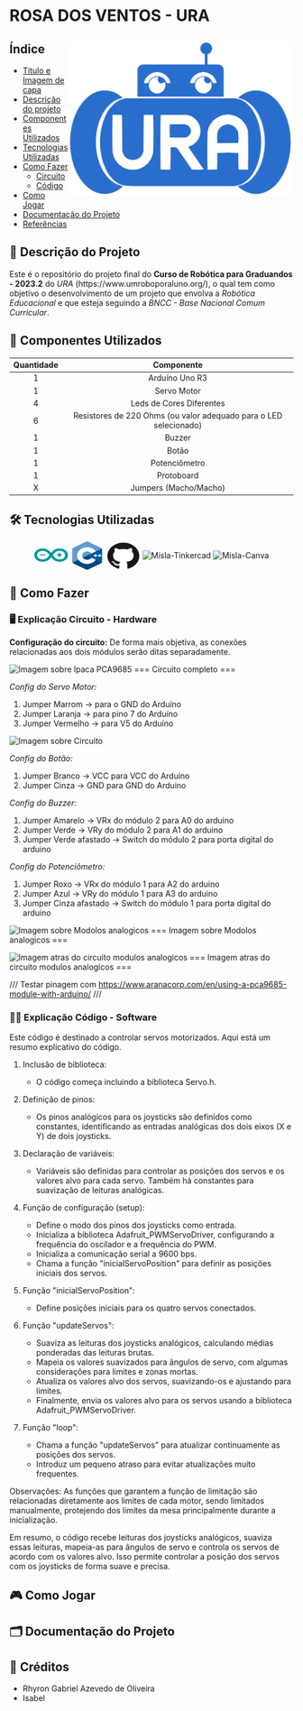 # ROSA DOS VENTOS - URA 

<div style="display: inline_block">


<img src="https://github.com/wwwmisla/ura-project/blob/main/ura_logo.png" width="400px" align="right" />

## Índice
 
 - [Título e Imagem de capa](#t%C3%ADtulo-projeto---ura)
 - [Descrição do projeto](#-descrição-do-projeto)
 - [Componentes Utilizados](#-componentes-utilizados)
 - [Tecnologias Utilizadas](#%EF%B8%8F-tecnologias-utilizadas)
 - [Como Fazer](#-como-fazer)
   - [Circuito](#%EF%B8%8F-explica%C3%A7%C3%A3o-circuito---hardware)
   - [Código](#-explica%C3%A7%C3%A3o-c%C3%B3digo---software)
 - [Como Jogar](#-como-jogar)
 - [Documentação do Projeto](#%EF%B8%8F-documenta%C3%A7%C3%A3o-do-projeto)
 - [Referências](#-referências)
</div>

## 📄 Descrição do Projeto

<p>  
  Este é o repositório do projeto final do <b>Curso de Robótica para Graduandos - 2023.2</b> do <i>URA</i> (https://www.umroboporaluno.org/), o qual tem como objetivo o desenvolvimento de um projeto que envolva a <i>Robótica Educacional</i> e que esteja seguindo a <i>BNCC - Base Nacional Comum Curricular</i>.
</p>

<!-- Descrever o teclado musical como OA para crianças -->

## 🧰 Componentes Utilizados

| Quantidade | Componente | 
| :---:       |     :---:       |  
| 1     | Arduíno Uno R3      | 
| 1     | Servo Motor       |
| 4     | Leds de Cores Diferentes               |
| 6     | Resistores de 220 Ohms (ou valor adequado para o LED selecionado) |
| 1     | Buzzer |
| 1     | Botão |
| 1     | Potenciômetro |
| 1     | Protoboard |
| X     | Jumpers (Macho/Macho) |

## 🛠️ Tecnologias Utilizadas

<div align="center">
 <img align="center" alt="Misla-Arduino" height="50" width="60" src="https://raw.githubusercontent.com/devicons/devicon/master/icons/arduino/arduino-original.svg">
 <img align="center" alt="Misla-C++" height="50" width="60" src="https://raw.githubusercontent.com/devicons/devicon/master/icons/cplusplus/cplusplus-original.svg">
 <img align="center" alt="Misla-Github" height="50" width="60" src="https://raw.githubusercontent.com/devicons/devicon/master/icons/github/github-original.svg">
 <img align="center" alt="Misla-Tinkercad" height="50" width="60" src="https://logowik.com/content/uploads/images/autodesk-tinkercad4190.logowik.com.webp">
 <img align="center" alt="Misla-Canva" height="50" width="60" src="https://logosmarcas.net/wp-content/uploads/2020/01/Canva-Logo.png">
</div>

## 📝 Como Fazer
<!-- Colocar slide da apresentação, o códido estará disponível e um pequeno manual de instruções -->
### 🖥️ Explicação Circuito - Hardware
**Configuração do circuito:**
De forma mais objetiva, as conexões relacionadas aos dois módulos serão ditas separadamente. 

![Imagem sobre lpaca PCA9685](https://github.com/Lucas-Cappra/Braco_robotic_lar_joystick/assets/108031562/fedc4245-7ee5-4acc-aebf-09f8122d877d)
=== Circuito completo ===

*Config do Servo Motor:*
1) Jumper Marrom -> para o GND do Arduíno
2) Jumper Laranja -> para pino 7 do Arduíno
3) Jumper Vermelho ->  para V5 do Arduíno

![Imagem sobre Circuito](https://github.com/Lucas-Cappra/Braco_robotic_lar_joystick/assets/108031562/33964546-cdc7-4dae-9828-7732c26ba123)


*Config do Botão:*
1) Jumper Branco -> VCC para VCC do Arduino
2) Jumper Cinza -> GND para GND do Arduino

 *Config do Buzzer:*
1) Jumper Amarelo -> VRx do módulo 2 para A0 do arduino
2) Jumper Verde -> VRy do módulo 2 para A1 do arduino
3) Jumper Verde afastado -> Switch do módulo 2 para porta digital do arduino

 *Config do Potenciômetro:*
1) Jumper Roxo -> VRx do módulo 1 para A2 do arduino
2) Jumper Azul -> VRy do módulo 1 para A3 do arduino
3) Jumper Cinza afastado -> Switch do módulo 1 para porta digital do arduino


![Imagem sobre Modolos analogicos](https://github.com/Lucas-Cappra/Braco_robotic_lar_joystick/assets/108031562/db9be6e3-368b-4ff6-968c-c23cb0e2d47f)
=== Imagem sobre Modolos analogicos ===


![Imagem atras do circuito modulos analogicos](https://github.com/Lucas-Cappra/Braco_robotic_lar_joystick/assets/108031562/fec68529-8251-44ad-b5ab-1071036ff41d)
=== Imagem atras do circuito modulos analogicos ===

/// Testar pinagem com https://www.aranacorp.com/en/using-a-pca9685-module-with-arduino/ ///

### 👩‍💻 Explicação Código - Software
 
Este código é destinado a controlar servos motorizados. Aqui está um resumo explicativo do código.

1. Inclusão de biblioteca:
   - O código começa incluindo a biblioteca Servo.h.

2. Definição de pinos:
   - Os pinos analógicos para os joysticks são definidos como constantes, identificando as entradas analógicas dos dois eixos (X e Y) de dois joysticks.

3. Declaração de variáveis:
   - Variáveis são definidas para controlar as posições dos servos e os valores alvo para cada servo. Também há constantes para suavização de leituras analógicas.

4. Função de configuração (setup):
   - Define o modo dos pinos dos joysticks como entrada.
   - Inicializa a biblioteca Adafruit_PWMServoDriver, configurando a frequência do oscilador e a frequência do PWM.
   - Inicializa a comunicação serial a 9600 bps.
   - Chama a função "inicialServoPosition" para definir as posições iniciais dos servos.

5. Função "inicialServoPosition":
   - Define posições iniciais para os quatro servos conectados.

6. Função "updateServos":
   - Suaviza as leituras dos joysticks analógicos, calculando médias ponderadas das leituras brutas.
   - Mapeia os valores suavizados para ângulos de servo, com algumas considerações para limites e zonas mortas.
   - Atualiza os valores alvo dos servos, suavizando-os e ajustando para limites.
   - Finalmente, envia os valores alvo para os servos usando a biblioteca Adafruit_PWMServoDriver.

7. Função "loop":
   - Chama a função "updateServos" para atualizar continuamente as posições dos servos.
   - Introduz um pequeno atraso para evitar atualizações muito frequentes.


Observações:
   As funções que garantem a função de limitação são relacionadas diretamente aos limites de cada motor, sendo limitados manualmente, protejendo dos limites da mesa principalmente durante a inicialização.

Em resumo, o código recebe leituras dos joysticks analógicos, suaviza essas leituras, mapeia-as para ângulos de servo e controla os servos de acordo com os valores alvo. Isso permite controlar a posição dos servos com os joysticks de forma suave e precisa.

## 🎮 Como Jogar

## 🗂️ Documentação do Projeto

## 🧾 Créditos
  - Rhyron Gabriel Azevedo de Oliveira
  - Isabel  
